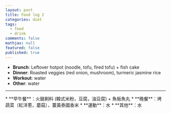 ```yaml
---
layout: post
title: Food log 2
categories: diet
tags: 
  - food
  - drink
comments: false
mathjax: null
featured: false
published: true
---
```


* **Brunch**: Leftover hotpot (noodle, tofu, fired tofu) + fish cake
* **Dinner**: Roasted veggies (red onion, mushroom), turmeric jasmine rice
* **Workout**: water
* **Other**: water
<hr>
* **早午餐**：火鍋剩料 (韓式米粉，豆腐，油豆腐) + 魚板魚丸
* **晚餐**：烤蔬菜（紅洋蔥，蘑菇），薑黃泰國香米
* **運動**：水
* **其他**：水
